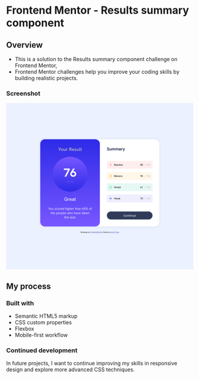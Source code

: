 # Frontend Mentor - Results summary component

## Overview

- This is a solution to the Results summary component challenge on Frontend Mentor,
- Frontend Mentor challenges help you improve your coding skills by building realistic projects.

### Screenshot

![Screenshot](./assets/images/Screenshot.png)


## My process

### Built with

- Semantic HTML5 markup
- CSS custom properties
- Flexbox
- Mobile-first workflow

### Continued development

In future projects, I want to continue improving my skills in responsive design and explore more advanced CSS techniques.
